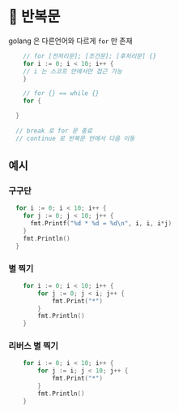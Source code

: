 # 🔄 반복문
golang 은 다른언어와 다르게 `for` 만 존재

```go
	// for [전처리문]; [조건문]; [후처리문] {}
	for i := 0; i < 10; i++ {
    // i 는 스코프 안에서만 접근 가능
	}

	// for {} == while {}
	for {

  }
  
  // break 로 for 문 종료
  // continue 로 반복문 안에서 다음 이동
```

## 예시
### 구구단
```go
  for i := 0; i < 10; i++ {
    for j := 0; j < 10; j++ {
      fmt.Printf("%d * %d = %d\n", i, i, i*j)
    }
    fmt.Println()
  }
```

### 별 찍기
```go
	for i := 0; i < 10; i++ {
		for j := 0; j < i; j++ {
			fmt.Print("*")
		}
		fmt.Println()
	}
```

### 리버스 별 찍기
```go
	for i := 0; i < 10; i++ {
		for j := i; j < 10; j++ {
			fmt.Print("*")
		}
		fmt.Println()
	}
```